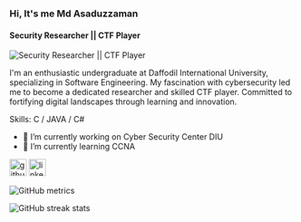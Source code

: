 ### Hi, It's me Md Asaduzzaman
#### Security Researcher || CTF Player
![Security Researcher || CTF Player](https://github.com/CrazyChickenDev/CrazyChickenDev/raw/master/assets/source.gif)

I'm an enthusiastic undergraduate at Daffodil International University, specializing in Software Engineering. My fascination with cybersecurity led me to become a dedicated researcher and skilled CTF player. Committed to fortifying digital landscapes through learning and innovation.

Skills: C / JAVA / C#

- 🔭 I’m currently working on Cyber Security Center DIU 
- 🌱 I’m currently learning CCNA 


[<img src='https://cdn.jsdelivr.net/npm/simple-icons@3.0.1/icons/github.svg' alt='github' height='30'>](https://github.com/MoAsaduzzaman)  [<img src='https://cdn.jsdelivr.net/npm/simple-icons@3.0.1/icons/linkedin.svg' alt='linkedin' height='30'>](https://www.linkedin.com/in/md-asaduzzaman-56790324a/)   

![GitHub metrics](https://metrics.lecoq.io/MoAsaduzzaman)  

![GitHub streak stats](https://streak-stats.demolab.com/?user=MoAsaduzzaman)  

